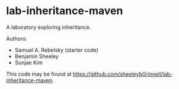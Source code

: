 # lab-inheritance-maven

A laboratory exploring inheritance.

Authors:

* Samuel A. Rebelsky (starter code)
* Benjamin Sheeley
* Sunjae Kim

This code may be found at <https://github.com/sheeleybGrinnell/lab-inheritance-maven>.
